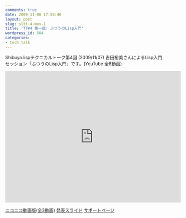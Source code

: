 ```yaml
---
comments: true
date: 2009-11-08 17:50:40
layout: post
slug: sltt-4-mov-1
title: 'TT#4 第一部: ふつうのLisp入門'
wordpress_id: 504
categories:
- tech talk
---
```


Shibuya.lispテクニカルトーク第4回 (2009/11/07)
吉田裕美さんによるLisp入門セッション「ふつうのLisp入門」です。(YouTube 全8動画)

<iframe width="560" height="420" src="http://www.youtube.com/embed/z8NWvztj-GQ" frameborder="0" allowfullscreen="allowfullscreen"></iframe>

[ニコニコ動画版(全3動画)](http://www.nicovideo.jp/watch/sm8747093)
[発表スライド](http://ey-office.net/redmine/attachments/31/LispPrimer.pdf)
[サポートページ](http://ey-office.net/redmine/wiki/gauche/ShibuyaLisp4)

